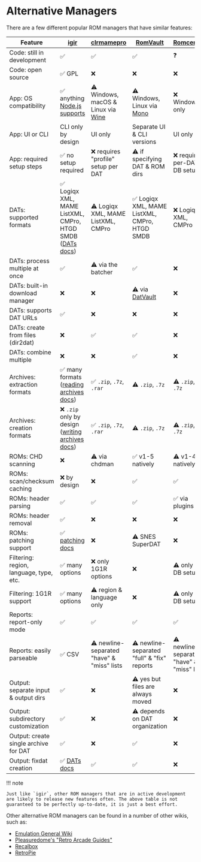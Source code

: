 # Alternative Managers

There are a few different popular ROM managers that have similar features:

| Feature                                 | [igir](index.md)                                                              | [clrmamepro](https://mamedev.emulab.it/clrmamepro/)           | [RomVault](https://www.romvault.com/)                       | [Romcenter](http://www.romcenter.com/)     |
|-----------------------------------------|-------------------------------------------------------------------------------|---------------------------------------------------------------|-------------------------------------------------------------|--------------------------------------------|
| Code: still in development              | ✅                                                                             | ✅                                                             | ✅                                                           | ❓                                          |
| Code: open source                       | ✅ GPL                                                                         | ❌                                                             | ❌                                                           | ❌                                          |
| App: OS compatibility                   | ✅ anything [Node.js supports](https://nodejs.org/en/download)                 | ⚠️ Windows, macOS & Linux via [Wine](https://www.winehq.org/) | ⚠️ Windows, Linux via [Mono](https://www.mono-project.com/) | ❌ Windows only                             |
| App: UI or CLI                          | CLI only by design                                                            | UI only                                                       | Separate UI & CLI versions                                  | UI only                                    |
| App: required setup steps               | ✅ no setup required                                                           | ❌ requires "profile" setup per DAT                            | ⚠️ if specifying DAT & ROM dirs                             | ❌ requires per-DAT DB setup                |
| DATs: supported formats                 | ✅ Logiqx XML, MAME ListXML, CMPro, HTGD SMDB ([DATs docs](input/dats.md))     | ⚠️ Logiqx XML, MAME ListXML, CMPro                            | ✅ Logiqx XML, MAME ListXML, CMPro, HTGD SMDB                | ❌ Logiqx XML, CMPro                        |
| DATs: process multiple at once          | ✅                                                                             | ⚠️ via the batcher                                            | ✅                                                           | ❌                                          |
| DATs: built-in download manager         | ❌                                                                             | ❌                                                             | ⚠️ via [DatVault](https://www.datvault.com/)                | ❌                                          |
| DATs: supports DAT URLs                 | ✅                                                                             | ❌                                                             | ❌                                                           | ❌                                          |
| DATs: create from files (dir2dat)       | ❌                                                                             | ✅                                                             | ✅                                                           | ❌                                          |
| DATs: combine multiple                  | ❌                                                                             | ❌                                                             | ✅                                                           | ❌                                          |
| Archives: extraction formats            | ✅ many formats ([reading archives docs](input/reading-archives.md))           | ✅ `.zip`, `.7z`, `.rar`                                       | ⚠️ `.zip`, `.7z`                                            | ⚠️ `.zip`, `.7z`                           |
| Archives: creation formats              | ❌ `.zip` only by design ([writing archives docs](output/writing-archives.md)) | ✅ `.zip`, `.7z`, `.rar`                                       | ⚠️ `.zip`, `.7z`                                            | ⚠️ `.zip`, `.7z`                           |
| ROMs: CHD scanning                      | ❌                                                                             | ⚠️ via chdman                                                 | ✅ v1-5 natively                                             | ⚠️ v1-4 natively                           |
| ROMs: scan/checksum caching             | ❌ by design                                                                   | ❌                                                             | ✅                                                           | ✅                                          |
| ROMs: header parsing                    | ✅                                                                             | ✅                                                             | ✅                                                           | ✅ via plugins                              |
| ROMs: header removal                    | ✅                                                                             | ❌                                                             | ❌                                                           | ❌                                          |
| ROMs: patching support                  | ✅ [patching docs](roms/patching.md)                                           | ❌                                                             | ⚠️ SNES SuperDAT                                            | ❌                                          |
| Filtering: region, language, type, etc. | ✅ many options                                                                | ❌ only 1G1R options                                           | ❌                                                           | ⚠️ only at DB setup                        |
| Filtering: 1G1R support                 | ✅ many options                                                                | ⚠️ region & language only                                     | ❌                                                           | ⚠️ only at DB setup                        |
| Reports: report-only mode               | ✅                                                                             | ✅                                                             | ✅                                                           | ✅                                          |
| Reports: easily parseable               | ✅ CSV                                                                         | ⚠️ newline-separated "have" & "miss" lists                    | ⚠️ newline-separated "full" & "fix" reports                 | ⚠️ newline-separated "have" & "miss" lists |
| Output: separate input & output dirs    | ✅                                                                             | ❌                                                             | ⚠️ yes but files are always moved                           | ❌                                          |
| Output: subdirectory customization      | ✅                                                                             | ❌                                                             | ⚠️ depends on DAT organization                              | ❌                                          |
| Output: create single archive for DAT   | ✅                                                                             | ❌                                                             | ✅                                                           | ❌                                          |
| Output: fixdat creation                 | ✅ [DATs docs](input/dats.md)                                                  | ✅                                                             | ✅                                                           | ❌                                          |

!!! note

    Just like `igir`, other ROM managers that are in active development are likely to release new features often. The above table is not guaranteed to be perfectly up-to-date, it is just a best effort.

Other alternative ROM managers can be found in a number of other wikis, such as:

- [Emulation General Wiki](https://emulation.gametechwiki.com/index.php/ROM_managers)
- [Pleasuredome's "Retro Arcade Guides"](https://pleasuredome.miraheze.org/wiki/ROM_Manager)
- [Recalbox](https://wiki.recalbox.com/en/tutorials/utilities/rom-management)
- [RetroPie](https://retropie.org.uk/docs/Validating%2C-Rebuilding%2C-and-Filtering-ROM-Collections/)
